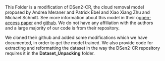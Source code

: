 This Folder is a modification of DSen2-CR, the cloud removal model proposed by Andrea Meraner and Patrick Ebel and Xiao Xiang Zhu and Michael Schmitt. See more information about this model in their o[open-access paper](https://www.sciencedirect.com/science/article/pii/S0924271620301398?via%3Dihub) and [github](https://github.com/ameraner/dsen2-cr). We do not have any affiliation with the authors and a large majority of our code is from their repository.

We cloned their github and added some modifications which we have documented, in order to get the model trained. 
We also provide code for extracting and reformatting the dataset in the way the DSen2-CR repository requires it in the **Dataset_Unpacking** folder.
